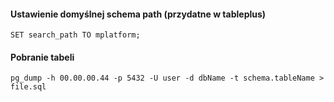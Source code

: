 #### Ustawienie domyślnej schema path (przydatne w tableplus)
```
SET search_path TO mplatform;
```
#### Pobranie tabeli 
```
pg_dump -h 00.00.00.44 -p 5432 -U user -d dbName -t schema.tableName > file.sql
```
